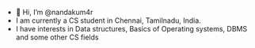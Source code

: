 - 👋 Hi, I’m @nandakum4r
- I am currently a CS student in Chennai, Tamilnadu, India.
- I have interests in Data structures, Basics of Operating systems, DBMS and some other CS fields

<!---
nandakum4r/nandakum4r is a ✨ special ✨ repository because its `README.md` (this file) appears on your GitHub profile.
You can click the Preview link to take a look at your changes.
--->
